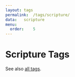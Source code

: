 ```yaml
---
layout:	tags
permalink:	/tags/scripture/
data:	scripture
menu:
  order:	5
---
```


# Scripture Tags

See also [all tags](/tags/).
